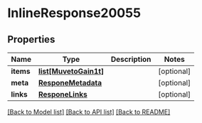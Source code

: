 # InlineResponse20055

## Properties
Name | Type | Description | Notes
------------ | ------------- | ------------- | -------------
**items** | [**list[MuvetoGain1t]**](MuvetoGain1t.md) |  | [optional] 
**meta** | [**ResponeMetadata**](ResponeMetadata.md) |  | [optional] 
**links** | [**ResponeLinks**](ResponeLinks.md) |  | [optional] 

[[Back to Model list]](../README.md#documentation-for-models) [[Back to API list]](../README.md#documentation-for-api-endpoints) [[Back to README]](../README.md)


